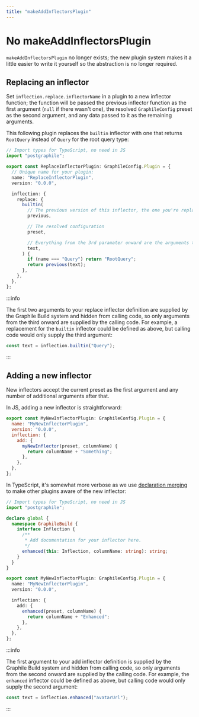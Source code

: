 ```yaml
---
title: "makeAddInflectorsPlugin"
---
```


# No makeAddInflectorsPlugin

`makeAddInflectorsPlugin` no longer exists; the new plugin system makes it a
little easier to write it yourself so the abstraction is no longer required.

## Replacing an inflector

Set `inflection.replace.inflectorName` in a plugin to a new inflector function;
the function will be passed the previous inflector function as the first
argument (`null` if there wasn't one), the resolved `GraphileConfig` preset as the
second argument, and any data passed to it as the remaining arguments.

This following plugin replaces the `builtin` inflector with one that returns
`RootQuery` instead of `Query` for the root query type:

```ts
// Import types for TypeScript, no need in JS
import "postgraphile";

export const ReplaceInflectorPlugin: GraphileConfig.Plugin = {
  // Unique name for your plugin:
  name: "ReplaceInflectorPlugin",
  version: "0.0.0",

  inflection: {
    replace: {
      builtin(
        // The previous version of this inflector, the one you're replacing
        previous,

        // The resolved configuration
        preset,

        // Everything from the 3rd paramater onward are the arguments to this inflector
        text,
      ) {
        if (name === "Query") return "RootQuery";
        return previous(text);
      },
    },
  },
};
```

:::info

The first two arguments to your replace inflector definition are supplied by the
Graphile Build system and hidden from calling code, so only arguments from the
third onward are supplied by the calling code. For example, a replacement for
the `builtin` inflector could be defined as above, but calling code would only
supply the third argument:

```js
const text = inflection.builtin("Query");
```

:::

## Adding a new inflector

New inflectors accept the current preset as the first argument and any number of
additional arguments after that.

In JS, adding a new inflector is straightforward:

```js
export const MyNewInflectorPlugin: GraphileConfig.Plugin = {
  name: "MyNewInflectorPlugin",
  version: "0.0.0",
  inflection: {
    add: {
      myNewInflector(preset, columnName) {
        return columnName + "Something";
      },
    },
  },
};
```

In TypeScript, it's somewhat more verbose as we use [declaration merging][] to
make other plugins aware of the new inflector:

```ts
// Import types for TypeScript, no need in JS
import "postgraphile";

declare global {
  namespace GraphileBuild {
    interface Inflection {
      /**
       * Add documentation for your inflector here.
       */
      enhanced(this: Inflection, columnName: string): string;
    }
  }
}

export const MyNewInflectorPlugin: GraphileConfig.Plugin = {
  name: "MyNewInflectorPlugin",
  version: "0.0.0",

  inflection: {
    add: {
      enhanced(preset, columnName) {
        return columnName + "Enhanced";
      },
    },
  },
};
```

:::info

The first argument to your add inflector definition is supplied by the Graphile
Build system and hidden from calling code, so only arguments from the second
onward are supplied by the calling code. For example, the `enhanced` inflector
could be defined as above, but calling code would only supply the second
argument:

```js
const text = inflection.enhanced("avatarUrl");
```

:::

[declaration merging]: https://www.typescriptlang.org/docs/handbook/declaration-merging.html
